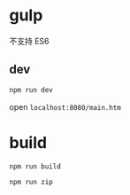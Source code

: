 # gulp

不支持 ES6

## dev

``` bash
npm run dev
```

open `localhost:8080/main.htm`

# build

``` bash
npm run build

npm run zip
```
